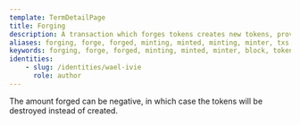 ```yaml
---
template: TermDetailPage
title: Forging
description: A transaction which forges tokens creates new tokens, providing that the corresponding monetary policy script is satisfied. 
aliases: forging, forge, forged, minting, minted, minting, minter, txs
keywords: forging, forge, forged, minting, minted, minter, block, tokens, transactions, txs, tx
identities: 
    - slug: /identities/wael-ivie
      role: author
---
```


The amount forged can be negative, in which case the tokens will be destroyed instead of created.